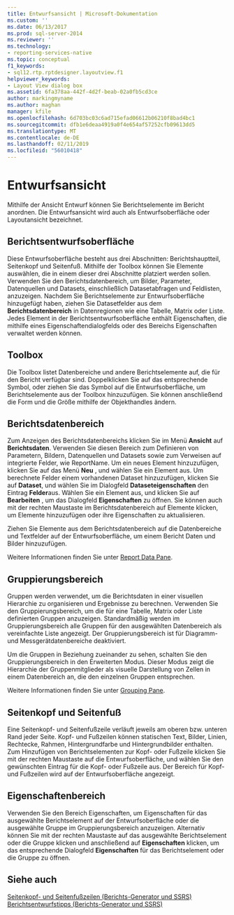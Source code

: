 ```yaml
---
title: Entwurfsansicht | Microsoft-Dokumentation
ms.custom: ''
ms.date: 06/13/2017
ms.prod: sql-server-2014
ms.reviewer: ''
ms.technology:
- reporting-services-native
ms.topic: conceptual
f1_keywords:
- sql12.rtp.rptdesigner.layoutview.f1
helpviewer_keywords:
- Layout View dialog box
ms.assetid: 6fa378aa-442f-4d2f-beab-02a0fb5cd3ce
author: markingmyname
ms.author: maghan
manager: kfile
ms.openlocfilehash: 6d703bc03c6ad715efad06612b06210f8bad4bc1
ms.sourcegitcommit: dfb1e6deaa4919a0f4e654af57252cfb09613dd5
ms.translationtype: MT
ms.contentlocale: de-DE
ms.lasthandoff: 02/11/2019
ms.locfileid: "56010418"
---
```

# <a name="design-view"></a>Entwurfsansicht
  Mithilfe der Ansicht Entwurf können Sie Berichtselemente im Bericht anordnen. Die Entwurfsansicht wird auch als Entwurfsoberfläche oder Layoutansicht bezeichnet.  
  
## <a name="report-design-surface"></a>Berichtsentwurfsoberfläche  
 Diese Entwurfsoberfläche besteht aus drei Abschnitten: Berichtshauptteil, Seitenkopf und Seitenfuß. Mithilfe der Toolbox können Sie Elemente auswählen, die in einem dieser drei Abschnitte platziert werden sollen. Verwenden Sie den Berichtsdatenbereich, um Bilder, Parameter, Datenquellen und Datasets, einschließlich Datasetabfragen und Feldlisten, anzuzeigen. Nachdem Sie Berichtselemente zur Entwurfsoberfläche hinzugefügt haben, ziehen Sie Datasetfelder aus dem **Berichtsdatenbereich** in Datenregionen wie eine Tabelle, Matrix oder Liste. Jedes Element in der Berichtsentwurfsoberfläche enthält Eigenschaften, die mithilfe eines Eigenschaftendialogfelds oder des Bereichs Eigenschaften verwaltet werden können.  
  
## <a name="toolbox"></a>Toolbox  
 Die Toolbox listet Datenbereiche und andere Berichtselemente auf, die für den Bericht verfügbar sind. Doppelklicken Sie auf das entsprechende Symbol, oder ziehen Sie das Symbol auf die Entwurfsoberfläche, um Berichtselemente aus der Toolbox hinzuzufügen. Sie können anschließend die Form und die Größe mithilfe der Objekthandles ändern.  
  
## <a name="report-data-pane"></a>Berichtsdatenbereich  
 Zum Anzeigen des Berichtsdatenbereichs klicken Sie im Menü **Ansicht** auf **Berichtsdaten**. Verwenden Sie diesen Bereich zum Definieren von Parametern, Bildern, Datenquellen und Datasets sowie zum Verweisen auf integrierte Felder, wie ReportName. Um ein neues Element hinzuzufügen, klicken Sie auf das Menü **Neu** , und wählen Sie ein Element aus. Um berechnete Felder einem vorhandenen Dataset hinzuzufügen, klicken Sie auf **Dataset**, und wählen Sie im Dialogfeld **Dataseteigenschaften** den Eintrag **Felder**aus. Wählen Sie ein Element aus, und klicken Sie auf **Bearbeiten** , um das Dialogfeld **Eigenschaften** zu öffnen. Sie können auch mit der rechten Maustaste im Berichtsdatenbereich auf Elemente klicken, um Elemente hinzuzufügen oder ihre Eigenschaften zu aktualisieren.  
  
 Ziehen Sie Elemente aus dem Berichtsdatenbereich auf die Datenbereiche und Textfelder auf der Entwurfsoberfläche, um einem Bericht Daten und Bilder hinzuzufügen.  
  
 Weitere Informationen finden Sie unter [Report Data Pane](../report-data/report-data-pane.md).  
  
## <a name="grouping-pane"></a>Gruppierungsbereich  
 Gruppen werden verwendet, um die Berichtsdaten in einer visuellen Hierarchie zu organisieren und Ergebnisse zu berechnen. Verwenden Sie den Gruppierungsbereich, um die für eine Tabelle, Matrix oder Liste definierten Gruppen anzuzeigen. Standardmäßig werden im Gruppierungsbereich alle Gruppen für den ausgewählten Datenbereich als vereinfachte Liste angezeigt. Der Gruppierungsbereich ist für Diagramm- und Messgerätdatenbereiche deaktiviert.  
  
 Um die Gruppen in Beziehung zueinander zu sehen, schalten Sie den Gruppierungsbereich in den Erweiterten Modus. Dieser Modus zeigt die Hierarchie der Gruppenmitglieder als visuelle Darstellung von Zellen in einem Datenbereich an, die den einzelnen Gruppen entsprechen.  
  
 Weitere Informationen finden Sie unter [Grouping Pane](grouping-pane.md).  
  
## <a name="page-header-and-page-footer"></a>Seitenkopf und Seitenfuß  
 Eine Seitenkopf- und Seitenfußzeile verläuft jeweils am oberen bzw. unteren Rand jeder Seite. Kopf- und Fußzeilen können statischen Text, Bilder, Linien, Rechtecke, Rahmen, Hintergrundfarbe und Hintergrundbilder enthalten. Zum Hinzufügen von Berichtselementen zur Kopf- oder Fußzeile klicken Sie mit der rechten Maustaste auf die Entwurfsoberfläche, und wählen Sie den gewünschten Eintrag für die Kopf- oder Fußzeile aus. Der Bereich für Kopf- und Fußzeilen wird auf der Entwurfsoberfläche angezeigt.  
  
## <a name="properties-pane"></a>Eigenschaftenbereich  
 Verwenden Sie den Bereich Eigenschaften, um Eigenschaften für das ausgewählte Berichtselement auf der Entwurfsoberfläche oder die ausgewählte Gruppe im Gruppierungsbereich anzuzeigen. Alternativ können Sie mit der rechten Maustaste auf das ausgewählte Berichtselement oder die Gruppe klicken und anschließend auf **Eigenschaften** klicken, um das entsprechende Dialogfeld **Eigenschaften** für das Berichtselement oder die Gruppe zu öffnen.  
  
## <a name="see-also"></a>Siehe auch  
 [Seitenkopf- und Seitenfußzeilen &#40;Berichts-Generator und SSRS&#41;](../report-design/page-headers-and-footers-report-builder-and-ssrs.md)   
 [Berichtsentwurfstipps &#40;Berichts-Generator und SSRS&#41;](../report-design/report-design-tips-report-builder-and-ssrs.md)  
  
  
